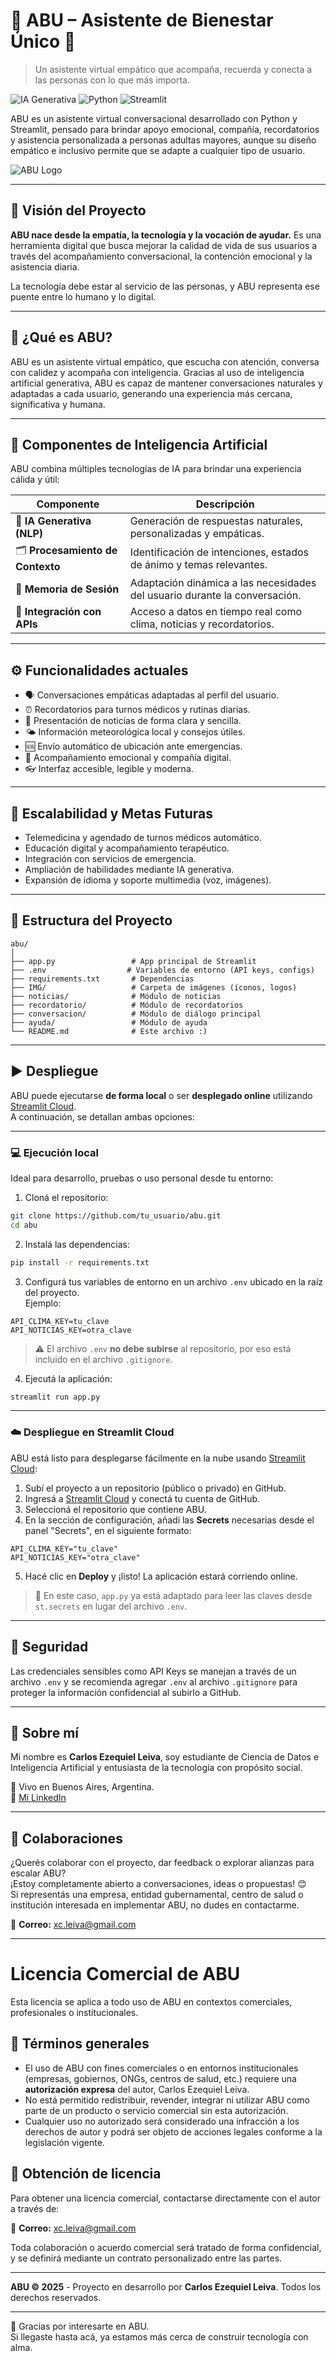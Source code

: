 # 🤖 ABU – Asistente de Bienestar Único 💜
> Un asistente virtual empático que acompaña, recuerda y conecta a las personas con lo que más importa.

![IA Generativa](https://img.shields.io/badge/IA%20Generativa-Integrada-%237235c9?style=for-the-badge&logo=openai&logoColor=white)
![Python](https://img.shields.io/badge/Python-3.10-blue?style=for-the-badge&logo=python&logoColor=white)
![Streamlit](https://img.shields.io/badge/Streamlit-App-%23FF4B4B?style=for-the-badge&logo=streamlit&logoColor=white)



ABU es un asistente virtual conversacional desarrollado con Python y Streamlit, pensado para brindar apoyo emocional, compañía, recordatorios y asistencia personalizada a personas adultas mayores, aunque su diseño empático e inclusivo permite que se adapte a cualquier tipo de usuario.

![ABU Logo](IMG/LOGO.png)

---


## 🚀 Visión del Proyecto

**ABU nace desde la empatía, la tecnología y la vocación de ayudar.** Es una herramienta digital que busca mejorar la calidad de vida de sus usuarios a través del acompañamiento conversacional, la contención emocional y la asistencia diaria.

La tecnología debe estar al servicio de las personas, y ABU representa ese puente entre lo humano y lo digital.

---

## 🧠 ¿Qué es ABU?

ABU es un asistente virtual empático, que escucha con atención, conversa con calidez y acompaña con inteligencia. Gracias al uso de inteligencia artificial generativa, ABU es capaz de mantener conversaciones naturales y adaptadas a cada usuario, generando una experiencia más cercana, significativa y humana.


---

## 🧠 Componentes de Inteligencia Artificial

ABU combina múltiples tecnologías de IA para brindar una experiencia cálida y útil:

| Componente                       | Descripción                                                                 |
|----------------------------------|-----------------------------------------------------------------------------|
| 💬 **IA Generativa (NLP)**       | Generación de respuestas naturales, personalizadas y empáticas.            |
| 🗂️ **Procesamiento de Contexto** | Identificación de intenciones, estados de ánimo y temas relevantes.        |
| 🔄 **Memoria de Sesión**         | Adaptación dinámica a las necesidades del usuario durante la conversación. |
| 📡 **Integración con APIs**      | Acceso a datos en tiempo real como clima, noticias y recordatorios.        |

---

## ⚙️ Funcionalidades actuales

- 🗣️ Conversaciones empáticas adaptadas al perfil del usuario.
- ⏰ Recordatorios para turnos médicos y rutinas diarias.
- 📰 Presentación de noticias de forma clara y sencilla.
- 🌤️ Información meteorológica local y consejos útiles.
- 🆘 Envío automático de ubicación ante emergencias.
- 💬 Acompañamiento emocional y compañía digital.
- 👓 Interfaz accesible, legible y moderna.

---

## 🌱 Escalabilidad y Metas Futuras

- Telemedicina y agendado de turnos médicos automático.
- Educación digital y acompañamiento terapéutico.
- Integración con servicios de emergencia.
- Ampliación de habilidades mediante IA generativa.
- Expansión de idioma y soporte multimedia (voz, imágenes).

---

## 📂 Estructura del Proyecto

```
abu/
│
├── app.py                 # App principal de Streamlit
├── .env                  # Variables de entorno (API keys, configs)
├── requirements.txt       # Dependencias
├── IMG/                   # Carpeta de imágenes (íconos, logos)
├── noticias/              # Módulo de noticias
├── recordatorio/          # Módulo de recordatorios
├── conversacion/          # Módulo de diálogo principal
├── ayuda/                 # Módulo de ayuda
└── README.md              # Este archivo :)
```

---

## ▶️ Despliegue

ABU puede ejecutarse **de forma local** o ser **desplegado online** utilizando [Streamlit Cloud](https://streamlit.io/cloud).  
A continuación, se detallan ambas opciones:

---

### 💻 Ejecución local

Ideal para desarrollo, pruebas o uso personal desde tu entorno:

1. Cloná el repositorio:

```bash
git clone https://github.com/tu_usuario/abu.git
cd abu
```

2. Instalá las dependencias:

```bash
pip install -r requirements.txt
```

3. Configurá tus variables de entorno en un archivo `.env` ubicado en la raíz del proyecto.  
Ejemplo:

```
API_CLIMA_KEY=tu_clave
API_NOTICIAS_KEY=otra_clave
```

> ⚠️ El archivo `.env` **no debe subirse** al repositorio, por eso está incluido en el archivo `.gitignore`.

4. Ejecutá la aplicación:

```bash
streamlit run app.py
```

---

### ☁️ Despliegue en Streamlit Cloud

ABU está listo para desplegarse fácilmente en la nube usando [Streamlit Cloud](https://streamlit.io/cloud):

1. Subí el proyecto a un repositorio (público o privado) en GitHub.
2. Ingresá a [Streamlit Cloud](https://streamlit.io/cloud) y conectá tu cuenta de GitHub.
3. Seleccioná el repositorio que contiene ABU.
4. En la sección de configuración, añadí las **Secrets** necesarias desde el panel "Secrets", en el siguiente formato:

```
API_CLIMA_KEY="tu_clave"
API_NOTICIAS_KEY="otra_clave"
```

5. Hacé clic en **Deploy** y ¡listo! La aplicación estará corriendo online.

> 📌 En este caso, `app.py` ya está adaptado para leer las claves desde `st.secrets` en lugar del archivo `.env`.


---

## 🔐 Seguridad

Las credenciales sensibles como API Keys se manejan a través de un archivo `.env` y se recomienda agregar `.env` al archivo `.gitignore` para proteger la información confidencial al subirlo a GitHub.

---

## 🙋 Sobre mí

Mi nombre es **Carlos Ezequiel Leiva**, soy estudiante de Ciencia de Datos e Inteligencia Artificial y entusiasta de la tecnología con propósito social.

📍 Vivo en Buenos Aires, Argentina.  
📎 [Mi LinkedIn](https://www.linkedin.com/in/c-e-leiva)

---

## 🤝 Colaboraciones

¿Querés colaborar con el proyecto, dar feedback o explorar alianzas para escalar ABU?  
¡Estoy completamente abierto a conversaciones, ideas o propuestas! 😊  
Si representás una empresa, entidad gubernamental, centro de salud o institución interesada en implementar ABU, no dudes en contactarme.

📩 **Correo:** xc.leiva@gmail.com

---

# Licencia Comercial de ABU

Esta licencia se aplica a todo uso de ABU en contextos comerciales, profesionales o institucionales.

## 📌 Términos generales

- El uso de ABU con fines comerciales o en entornos institucionales (empresas, gobiernos, ONGs, centros de salud, etc.) requiere una **autorización expresa** del autor, Carlos Ezequiel Leiva.
- No está permitido redistribuir, revender, integrar ni utilizar ABU como parte de un producto o servicio comercial sin esta autorización.
- Cualquier uso no autorizado será considerado una infracción a los derechos de autor y podrá ser objeto de acciones legales conforme a la legislación vigente.

## 🔑 Obtención de licencia

Para obtener una licencia comercial, contactarse directamente con el autor a través de:

📩 **Correo:** xc.leiva@gmail.com  

Toda colaboración o acuerdo comercial será tratado de forma confidencial, y se definirá mediante un contrato personalizado entre las partes.

---

**ABU © 2025** - Proyecto en desarrollo por **Carlos Ezequiel Leiva**. Todos los derechos reservados.

---

💜 Gracias por interesarte en ABU.  
Si llegaste hasta acá, ya estamos más cerca de construir tecnología con alma.


